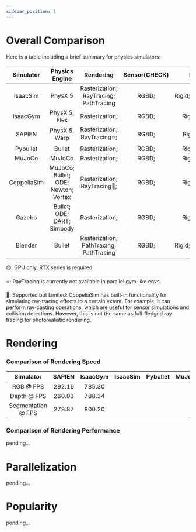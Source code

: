 ```yaml
---
sidebar_position: 1
---
```


# Overall Comparison

Here is a table including a brief summary for physics simulators:

|  Simulator  |           Physics Engine            |                Rendering                | Sensor(CHECK) |        Dynamics        | Parallelization | Vectorization | OpenSource |
|:-----------:|:-----------------------------------:|:---------------------------------------:|:-------------:|:----------------------:|:---------------:|:-------------:|:----------:|
|  IsaacSim   |               PhysX 5               | Rasterization; RayTracing; PathTracing  |     RGBD;     | Rigid;Soft;Cloth;Fluid |        ✔        |     GPU🟡     |     ✘      |
|  IsaacGym   |            PhysX 5, Flex            |             Rasterization;              |     RGBD;     |    Rigid;Soft;Cloth    |        ✔        |    CPU;GPU    |     ✘      |
|   SAPIEN    |            PhysX 5, Warp            |      Rasterization; RayTracing⭐️;       |     RGBD;     |    Rigid;Soft;Fluid    |        ✔        |     CPU;      |     ✔      |
|  Pybullet   |               Bullet                |             Rasterization;              |     RGBD;     |    Rigid;Soft;Cloth    |        ✘        |     CPU;      |     ✔      |
|   MuJoCo    |               MuJoCo                |             Rasterization;              |     RGBD;     |    Rigid;Soft;Cloth    |        ✘        |     CPU;      |     ✔      |
| CoppeliaSim | MuJoCo; Bullet; ODE; Newton; Vortex |      Rasterization; RayTracing🔶;       |     RGBD;     |    Rigid;Soft;Cloth    |        ✘        |     CPU;      |     ✔      |
|   Gazebo    |     Bullet; ODE; DART; Simbody      |             Rasterization;              |     RGBD;     |    Rigid;Soft;Cloth    |        ✘        |     CPU;      |     ✔      |
|   Blender   |               Bullet                | Rasterization; PathTracing; PathTracing |     RGBD;     | Rigid;Soft;Cloth;Fluid |        ✘        |     CPU;      |     ✔      |

🟡: GPU only, RTX series is required.

⭐️: RayTracing is currently not available in parallel gym-like envs.

🔶: Supported but Limited: CoppeliaSim has built-in functionality for simulating ray-tracing effects to a certain extent.
For example, it can perform ray-casting operations, which are useful for sensor simulations and collision detections.
However, this is not the same as full-fledged ray tracing for photorealistic rendering.

# Rendering

### Comparison of Rendering Speed

|     Simulator      | SAPIEN | IsaacGym | IsaacSim | Pybullet | MuJoCo | CoppeliaSim | Gazebo | Blender |
|:------------------:|:------:|:--------:|:--------:|:--------:|:------:|:-----------:|:------:|:-------:|
|     RGB @ FPS      | 292.16 |  785.30  |          |          |        |             |        |         |
|    Depth @ FPS     | 260.03 |  788.34  |          |          |        |             |        |         |
| Segmentation @ FPS | 279.87 |  800.20  |          |          |        |             |        |         |

### Comparison of Rendering Performance

pending...

# Parallelization

pending...

# Popularity

pending...